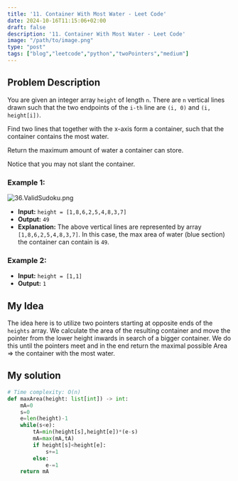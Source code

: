 ```yaml
---
title: '11. Container With Most Water - Leet Code'
date: 2024-10-16T11:15:06+02:00
draft: false
description: '11. Container With Most Water - Leet Code'
image: "/path/to/image.png"
type: "post"
tags: ["blog","leetcode","python","twoPointers","medium"]
---
```

## Problem Description

You are given an integer array `height` of length `n`. There are `n` vertical lines drawn such that the two endpoints of the `i-th` line are `(i, 0)` and `(i, height[i])`.

Find two lines that together with the x-axis form a container, such that the container contains the most water.

Return the maximum amount of water a container can store.

Notice that you may not slant the container.
### Example 1:
![36.ValidSudoku.png](/images/11.Container.jpg)
* **Input:** `height = [1,8,6,2,5,4,8,3,7]`
* **Output:** `49`
* **Explanation:** The above vertical lines are represented by array `[1,8,6,2,5,4,8,3,7]`. In this case, the max area of water (blue section) the container can contain is `49`.
### Example 2:
* **Input:** `height = [1,1]`
* **Output:** `1`

## My Idea

The idea here is to utilize two pointers starting at opposite ends of the `heights` array. We calculate the area of the resulting container and move the pointer from the lower height inwards in search of a bigger container. We do this until the pointers meet and in the end return the maximal possible Area => the container with the most water.
## My solution
```python
# Time complexity: O(n)
def maxArea(height: list[int]) -> int:
    mA=0
    s=0
    e=len(height)-1
    while(s<e):
        tA=min(height[s],height[e])*(e-s)
        mA=max(mA,tA)
        if height[s]<height[e]:
            s+=1
        else:
            e-=1
    return mA
```
